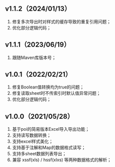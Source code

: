 ## v1.1.2（2024/01/13）

1. 修复多次导出时对样式的缓存导致的重复引用问题；
2. 优化部分逻辑代码；

## v1.1.1（2023/06/19）

1. 跟随Maven库版本号；

## v1.0.1（2022/02/21）

1. 修复Boolean值转换均为true的问题；
2. 修复读取sheet时不传索引时默认值异常问题；
3. 优化部分逻辑代码；

## v1.0.0（2021/05/28）

1. 基于poi的简易版本Excel导入导出功能；
2. 支持读写数据转换；
3. 支持excel样式美化；
4. 支持基于注解和Map的数据格式读写；
5. 支持多sheet数据列表导出；
6. 兼容 xssf(xls) / hssf(xlxs) 等两种数据格式的解析；

